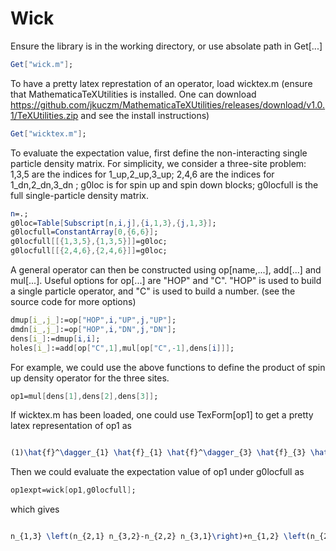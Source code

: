 # Wick
Ensure the library is in the working directory, or use absolate path in Get[...]
```mathematica
Get["wick.m"];
```
To have a pretty latex represtation of an operator, load wicktex.m (ensure that MathematicaTeXUtilities is installed. 
One can download https://github.com/jkuczm/MathematicaTeXUtilities/releases/download/v1.0.1/TeXUtilities.zip and see the install instructions)
```mathematica
Get["wicktex.m"];
```
To evaluate the expectation value, first define the non-interacting single particle density matrix.
For simplicity, we consider a three-site problem:
1,3,5 are the indices for 1_up,2_up,3_up; 2,4,6 are the indices for 1_dn,2_dn,3_dn ; g0loc is for spin up and spin down blocks; g0locfull is the full single-particle density matrix.
```mathematica
n=.;
g0loc=Table[Subscript[n,i,j],{i,1,3},{j,1,3}];
g0locfull=ConstantArray[0,{6,6}];
g0locfull[[{1,3,5},{1,3,5}]]=g0loc;
g0locfull[[{2,4,6},{2,4,6}]]=g0loc;
```
A general operator can then be constructed using op[name,...], add[...] and mul[...].
Useful options for op[...] are "HOP" and "C". "HOP" is used to build a single particle operator, and "C" is used to build a number. (see the source code for more options)
```mathematica
dmup[i_,j_]:=op["HOP",i,"UP",j,"UP"];
dmdn[i_,j_]:=op["HOP",i,"DN",j,"DN"];
dens[i_]:=dmup[i,i];
holes[i_]:=add[op["C",1],mul[op["C",-1],dens[i]]];
```
For example, we could use the above functions to define the product of spin up density operator for the three sites.
```mathematica
op1=mul[dens[1],dens[2],dens[3]];
```
If wicktex.m has been loaded, one could use TexForm[op1] to get a pretty latex representation of op1 as
```latex

(1)\hat{f}^\dagger_{1} \hat{f}_{1} \hat{f}^\dagger_{3} \hat{f}_{3} \hat{f}^\dagger_{5} \hat{f}_{5}

```
Then we could evaluate the expectation value of op1 under g0locfull as
```mathematica
op1expt=wick[op1,g0locfull];
```
which gives
```latex

n_{1,3} \left(n_{2,1} n_{3,2}-n_{2,2} n_{3,1}\right)+n_{1,2} \left(n_{2,3} n_{3,1}-n_{2,1} n_{3,3}\right)+n_{1,1} \left(n_{2,2} n_{3,3}-n_{2,3} n_{3,2}\right)

```


